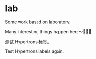 # lab

Some work based on laboratory.

Many interesting things happen here～🎉🎉🎉

测试 Hypertrons 标签。

Test Hypertrons labels again.

